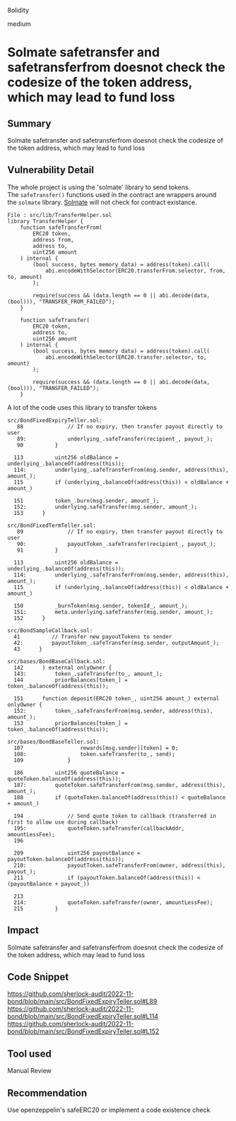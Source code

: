 8olidity

medium

# Solmate safetransfer and safetransferfrom doesnot check the codesize of the token address, which may lead to fund loss

## Summary
Solmate safetransfer and safetransferfrom doesnot check the codesize of the token address, which may lead to fund loss
## Vulnerability Detail

The whole project is using the 'solmate' library to send tokens.
The `safeTransfer()` functions used in the contract are wrappers around the `solmate` library. [Solmate](https://github.com/transmissions11/solmate/blob/main/src/utils/SafeTransferLib.sol#L9) will not check for contract existance.

```solidity
File : src/lib/TransferHelper.sol
library TransferHelper {
    function safeTransferFrom(
        ERC20 token,
        address from,
        address to,
        uint256 amount
    ) internal {
        (bool success, bytes memory data) = address(token).call(
            abi.encodeWithSelector(ERC20.transferFrom.selector, from, to, amount)
        );

        require(success && (data.length == 0 || abi.decode(data, (bool))), "TRANSFER_FROM_FAILED");
    }

    function safeTransfer(
        ERC20 token,
        address to,
        uint256 amount
    ) internal {
        (bool success, bytes memory data) = address(token).call(
            abi.encodeWithSelector(ERC20.transfer.selector, to, amount)
        );

        require(success && (data.length == 0 || abi.decode(data, (bool))), "TRANSFER_FAILED");
    }
```

A lot of the code uses this library to transfer tokens

```solidity
src/BondFixedExpiryTeller.sol:
   88              // If no expiry, then transfer payout directly to user
   89:             underlying_.safeTransfer(recipient_, payout_);
   90          }

  113          uint256 oldBalance = underlying_.balanceOf(address(this));
  114:         underlying_.safeTransferFrom(msg.sender, address(this), amount_);
  115          if (underlying_.balanceOf(address(this)) < oldBalance + amount_)

  151          token_.burn(msg.sender, amount_);
  152:         underlying.safeTransfer(msg.sender, amount_);
  153      }

src/BondFixedTermTeller.sol:
   89              // If no expiry, then transfer payout directly to user
   90:             payoutToken_.safeTransfer(recipient_, payout_);
   91          }

  113          uint256 oldBalance = underlying_.balanceOf(address(this));
  114:         underlying_.safeTransferFrom(msg.sender, address(this), amount_);
  115          if (underlying_.balanceOf(address(this)) < oldBalance + amount_)

  150          _burnToken(msg.sender, tokenId_, amount_);
  151:         meta.underlying.safeTransfer(msg.sender, amount_);
  152      }

src/BondSampleCallback.sol:
  41          // Transfer new payoutTokens to sender
  42:         payoutToken_.safeTransfer(msg.sender, outputAmount_);
  43      }

src/bases/BondBaseCallback.sol:
  142      ) external onlyOwner {
  143:         token_.safeTransfer(to_, amount_);
  144          priorBalances[token_] = token_.balanceOf(address(this));

  151      function deposit(ERC20 token_, uint256 amount_) external onlyOwner {
  152:         token_.safeTransferFrom(msg.sender, address(this), amount_);
  153          priorBalances[token_] = token_.balanceOf(address(this));

src/bases/BondBaseTeller.sol:
  107                  rewards[msg.sender][token] = 0;
  108:                 token.safeTransfer(to_, send);
  109              }

  186          uint256 quoteBalance = quoteToken.balanceOf(address(this));
  187:         quoteToken.safeTransferFrom(msg.sender, address(this), amount_);
  188          if (quoteToken.balanceOf(address(this)) < quoteBalance + amount_)

  194              // Send quote token to callback (transferred in first to allow use during callback)
  195:             quoteToken.safeTransfer(callbackAddr, amountLessFee);
  196  

  209              uint256 payoutBalance = payoutToken.balanceOf(address(this));
  210:             payoutToken.safeTransferFrom(owner, address(this), payout_);
  211              if (payoutToken.balanceOf(address(this)) < (payoutBalance + payout_))

  213  
  214:             quoteToken.safeTransfer(owner, amountLessFee);
  215          }
```


## Impact
Solmate safetransfer and safetransferfrom doesnot check the codesize of the token address, which may lead to fund loss
## Code Snippet
https://github.com/sherlock-audit/2022-11-bond/blob/main/src/BondFixedExpiryTeller.sol#L89
https://github.com/sherlock-audit/2022-11-bond/blob/main/src/BondFixedExpiryTeller.sol#L114
https://github.com/sherlock-audit/2022-11-bond/blob/main/src/BondFixedExpiryTeller.sol#L152
## Tool used

Manual Review

## Recommendation
Use openzeppelin's safeERC20 or implement a code existence check